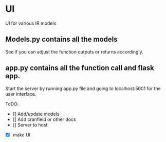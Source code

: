 # UI
UI for various IR models


## Models.py contains all the models 

See if you can adjust the function outputs or returns accordingly.

## app.py contains all the function call and flask app.

Start the server by running app.py file and going to localhost:5001 for the user interface.


ToDO:
- [] Add/update models
- [] Add cranfield or other docs
- [] Server to host
- [x] make UI 
